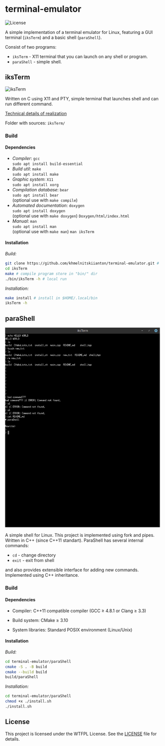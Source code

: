 # terminal-emulator

![License](https://img.shields.io/github/license/khmelnitskiianton/terminal-emulator)

A simple implementation of a terminal emulator for Linux, featuring a GUI terminal (`iksTerm`) and a basic shell (`paraShell`).

Consist of two programs:

- `iksTerm` - X11 terminal that you can launch on any shell or program.
- `paraShell`   - simple shell.

## iksTerm

![iksTerm](https://github.com/user-attachments/assets/69f99875-2bab-4fc2-8fd5-93fd94ac945f)

Written on C using X11 and PTY, simple terminal that launches shell and can run different command.

[Technical details of realization](iksTerm/README.md)

Folder with sources: `iksTerm/`

### Build

#### Dependencies

- *Compiler*: `gcc` \
`sudo apt install build-essential`
- *Build util*: `make` \
`sudo apt install make`
- *Graphic system*: `X11` \
`sudo apt install xorg`
- *Compilation database*: `bear` \
`sudo apt install bear` \
(optional use with `make compile`)
- *Automated documentation*: `doxygen` \
`sudo apt install doxygen` \
(optional use with `make doxygen`) `Doxygen/html/index.html`
- *Manual*: `man` \
`sudo apt install man` \
(optional use with `make man`) `man iksTerm`

#### Installation

*Build:*
```bash
git clone https://github.com/khmelnitskiianton/terminal-emulator.git # clone repo
cd iksTerm
make # compile program store in "bin/" dir
./bin/iksTerm -h # local run
```

*Installation:*
```bash
make install # install in $HOME/.local/bin
iksTerm -h
```

## paraShell

![paraShell](.media/image.png)

A simple shell for Linux. This project is implemented using fork and pipes. Written in C++ (since C++11 standart).
ParaShell has several internal commands:

- `cd` - change directory
- `exit` - exit from shell

and also provides extensible interface for adding new commands. Implemented using C++ inheritance.

### Build

#### Dependencies

- Compiler: C++11 compatible compiler (GCC ≥ 4.8.1 or Clang ≥ 3.3)

- Build system: CMake ≥ 3.10

- System libraries: Standard POSIX environment (Linux/Unix)

#### Installation

*Build:*
```bash
cd terminal-emulator/paraShell
cmake -S . -B build
cmake --build build
build/paraShell
```

*Installation:*
```bash
cd terminal-emulator/paraShell
chmod +x ./install.sh
./install.sh
```

## License

This project is licensed under the WTFPL License. See the [LICENSE](LICENSE) file for details.